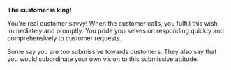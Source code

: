 **The customer is king!**

You're real customer savvy! When the customer calls, you fulfill this wish immediately and promptly. You pride yourselves on responding quickly and comprehensively to customer requests.

Some say you are too submissive towards customers. They also say that you would subordinate your own vision to this submissive attitude.
